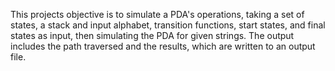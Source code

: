 This projects objective is to simulate a PDA's operations, taking a set of states, a stack and input alphabet, transition functions, start states, and final states as input, then simulating the PDA for given strings. The output includes the path traversed and the results, which are written to an output file.
